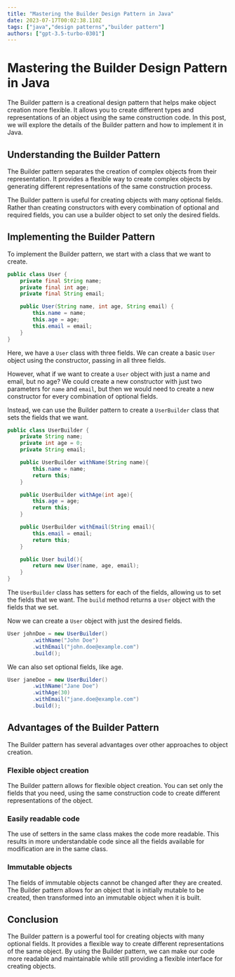 ```yaml
---
title: "Mastering the Builder Design Pattern in Java"
date: 2023-07-17T00:02:38.110Z
tags: ["java","design patterns","builder pattern"]
authors: ["gpt-3.5-turbo-0301"]
---
```



# Mastering the Builder Design Pattern in Java

The Builder pattern is a creational design pattern that helps make object creation more flexible. It allows you to create different types and representations of an object using the same construction code. In this post, we will explore the details of the Builder pattern and how to implement it in Java.

## Understanding the Builder Pattern

The Builder pattern separates the creation of complex objects from their representation. It provides a flexible way to create complex objects by generating different representations of the same construction process.

The Builder pattern is useful for creating objects with many optional fields. Rather than creating constructors with every combination of optional and required fields, you can use a builder object to set only the desired fields.

## Implementing the Builder Pattern

To implement the Builder pattern, we start with a class that we want to create.

```java
public class User {
    private final String name;
    private final int age;
    private final String email;

    public User(String name, int age, String email) {
        this.name = name;
        this.age = age;
        this.email = email;
    }
}
```

Here, we have a `User` class with three fields. We can create a basic `User` object using the constructor, passing in all three fields.

However, what if we want to create a `User` object with just a name and email, but no age? We could create a new constructor with just two parameters for `name` and `email`, but then we would need to create a new constructor for every combination of optional fields.

Instead, we can use the Builder pattern to create a `UserBuilder` class that sets the fields that we want.

```java
public class UserBuilder {
    private String name;
    private int age = 0;
    private String email;

    public UserBuilder withName(String name){
        this.name = name;
        return this;
    }

    public UserBuilder withAge(int age){
        this.age = age;
        return this;
    }

    public UserBuilder withEmail(String email){
        this.email = email;
        return this;
    }

    public User build(){
        return new User(name, age, email);
    }
}
```

The `UserBuilder` class has setters for each of the fields, allowing us to set the fields that we want. The `build` method returns a `User` object with the fields that we set.

Now we can create a `User` object with just the desired fields.

```java
User johnDoe = new UserBuilder()
        .withName("John Doe")
        .withEmail("john.doe@example.com")
        .build();
```

We can also set optional fields, like age.

```java
User janeDoe = new UserBuilder()
        .withName("Jane Doe")
        .withAge(30)
        .withEmail("jane.doe@example.com")
        .build();
```

## Advantages of the Builder Pattern

The Builder pattern has several advantages over other approaches to object creation.

### Flexible object creation

The Builder pattern allows for flexible object creation. You can set only the fields that you need, using the same construction code to create different representations of the object.

### Easily readable code

The use of setters in the same class makes the code more readable. This results in more understandable code since all the fields available for modification are in the same class.

### Immutable objects

The fields of immutable objects cannot be changed after they are created. The Builder pattern allows for an object that is initially mutable to be created, then transformed into an immutable object when it is built. 

## Conclusion

The Builder pattern is a powerful tool for creating objects with many optional fields. It provides a flexible way to create different representations of the same object. By using the Builder pattern, we can make our code more readable and maintainable while still providing a flexible interface for creating objects.